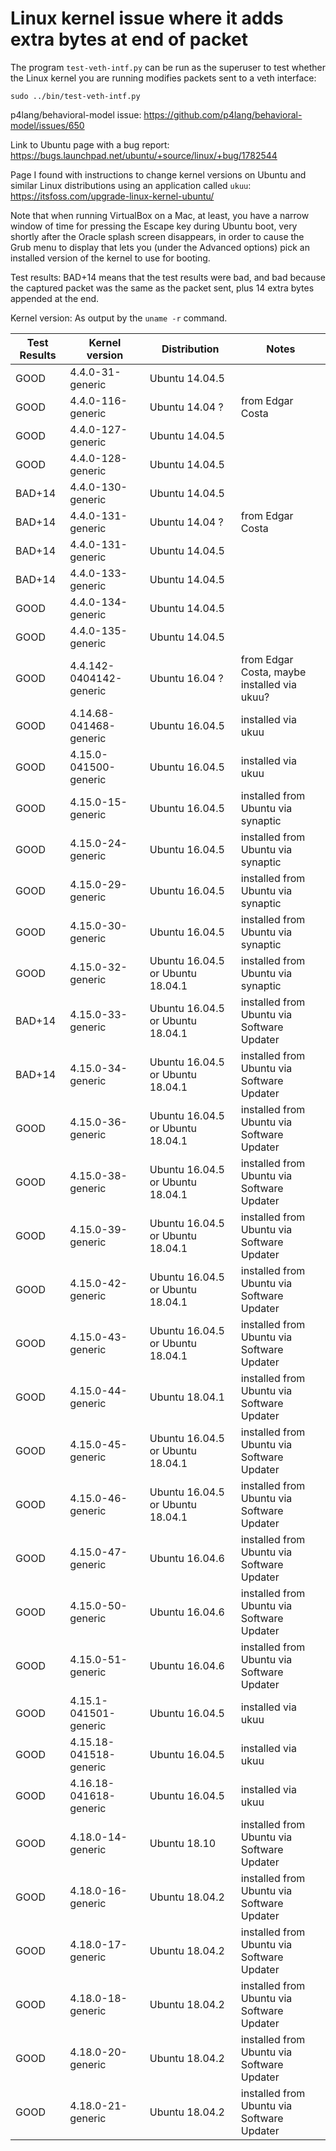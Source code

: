 # Linux kernel issue where it adds extra bytes at end of packet

The program `test-veth-intf.py` can be run as the superuser to test
whether the Linux kernel you are running modifies packets sent to a
veth interface:

    sudo ../bin/test-veth-intf.py


p4lang/behavioral-model issue: https://github.com/p4lang/behavioral-model/issues/650

Link to Ubuntu page with a bug report: https://bugs.launchpad.net/ubuntu/+source/linux/+bug/1782544

Page I found with instructions to change kernel versions on Ubuntu
and similar Linux distributions using an application called `ukuu`:
https://itsfoss.com/upgrade-linux-kernel-ubuntu/

Note that when running VirtualBox on a Mac, at least, you have a
narrow window of time for pressing the Escape key during Ubuntu boot,
very shortly after the Oracle splash screen disappears, in order to
cause the Grub menu to display that lets you (under the Advanced
options) pick an installed version of the kernel to use for booting.


Test results: BAD+14 means that the test results were bad, and bad
because the captured packet was the same as the packet sent, plus 14
extra bytes appended at the end.

Kernel version: As output by the `uname -r` command.

| Test Results | Kernel version | Distribution | Notes |
| ------------ | -------------- | ------------ | ----- |
| GOOD    | 4.4.0-31-generic        | Ubuntu 14.04.5 | |
| GOOD    | 4.4.0-116-generic       | Ubuntu 14.04 ? | from Edgar Costa |
| GOOD    | 4.4.0-127-generic       | Ubuntu 14.04.5 | |
| GOOD    | 4.4.0-128-generic       | Ubuntu 14.04.5 | |
| BAD+14  | 4.4.0-130-generic       | Ubuntu 14.04.5 | |
| BAD+14  | 4.4.0-131-generic       | Ubuntu 14.04 ? | from Edgar Costa |
| BAD+14  | 4.4.0-131-generic       | Ubuntu 14.04.5 | |
| BAD+14  | 4.4.0-133-generic       | Ubuntu 14.04.5 | |
| GOOD    | 4.4.0-134-generic       | Ubuntu 14.04.5 | |
| GOOD    | 4.4.0-135-generic       | Ubuntu 14.04.5 | |
| GOOD    | 4.4.142-0404142-generic | Ubuntu 16.04 ? | from Edgar Costa, maybe installed via ukuu? |
| GOOD    | 4.14.68-041468-generic  | Ubuntu 16.04.5 | installed via ukuu |
| GOOD    | 4.15.0-041500-generic   | Ubuntu 16.04.5 | installed via ukuu |
| GOOD    | 4.15.0-15-generic       | Ubuntu 16.04.5 | installed from Ubuntu via synaptic |
| GOOD    | 4.15.0-24-generic       | Ubuntu 16.04.5 | installed from Ubuntu via synaptic |
| GOOD    | 4.15.0-29-generic       | Ubuntu 16.04.5 | installed from Ubuntu via synaptic |
| GOOD    | 4.15.0-30-generic       | Ubuntu 16.04.5 | installed from Ubuntu via synaptic |
| GOOD    | 4.15.0-32-generic       | Ubuntu 16.04.5 or Ubuntu 18.04.1 | installed from Ubuntu via synaptic |
| BAD+14  | 4.15.0-33-generic       | Ubuntu 16.04.5 or Ubuntu 18.04.1 | installed from Ubuntu via Software Updater |
| BAD+14  | 4.15.0-34-generic       | Ubuntu 16.04.5 or Ubuntu 18.04.1 | installed from Ubuntu via Software Updater |
| GOOD    | 4.15.0-36-generic       | Ubuntu 16.04.5 or Ubuntu 18.04.1 | installed from Ubuntu via Software Updater |
| GOOD    | 4.15.0-38-generic       | Ubuntu 16.04.5 or Ubuntu 18.04.1 | installed from Ubuntu via Software Updater |
| GOOD    | 4.15.0-39-generic       | Ubuntu 16.04.5 or Ubuntu 18.04.1 | installed from Ubuntu via Software Updater |
| GOOD    | 4.15.0-42-generic       | Ubuntu 16.04.5 or Ubuntu 18.04.1 | installed from Ubuntu via Software Updater |
| GOOD    | 4.15.0-43-generic       | Ubuntu 16.04.5 or Ubuntu 18.04.1 | installed from Ubuntu via Software Updater |
| GOOD    | 4.15.0-44-generic       | Ubuntu 18.04.1 | installed from Ubuntu via Software Updater |
| GOOD    | 4.15.0-45-generic       | Ubuntu 16.04.5 or Ubuntu 18.04.1 | installed from Ubuntu via Software Updater |
| GOOD    | 4.15.0-46-generic       | Ubuntu 16.04.5 or Ubuntu 18.04.1 | installed from Ubuntu via Software Updater |
| GOOD    | 4.15.0-47-generic       | Ubuntu 16.04.6 | installed from Ubuntu via Software Updater |
| GOOD    | 4.15.0-50-generic       | Ubuntu 16.04.6 | installed from Ubuntu via Software Updater |
| GOOD    | 4.15.0-51-generic       | Ubuntu 16.04.6 | installed from Ubuntu via Software Updater |
| GOOD    | 4.15.1-041501-generic   | Ubuntu 16.04.5 | installed via ukuu |
| GOOD    | 4.15.18-041518-generic  | Ubuntu 16.04.5 | installed via ukuu |
| GOOD    | 4.16.18-041618-generic  | Ubuntu 16.04.5 | installed via ukuu |
| GOOD    | 4.18.0-14-generic       | Ubuntu 18.10 | installed from Ubuntu via Software Updater |
| GOOD    | 4.18.0-16-generic       | Ubuntu 18.04.2 | installed from Ubuntu via Software Updater |
| GOOD    | 4.18.0-17-generic       | Ubuntu 18.04.2 | installed from Ubuntu via Software Updater |
| GOOD    | 4.18.0-18-generic       | Ubuntu 18.04.2 | installed from Ubuntu via Software Updater |
| GOOD    | 4.18.0-20-generic       | Ubuntu 18.04.2 | installed from Ubuntu via Software Updater |
| GOOD    | 4.18.0-21-generic       | Ubuntu 18.04.2 | installed from Ubuntu via Software Updater |
